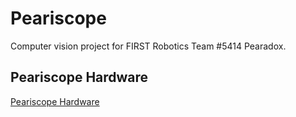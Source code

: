 # Peariscope

Computer vision project for FIRST Robotics Team #5414 Pearadox.

## Peariscope Hardware

[Peariscope Hardware](hardware/hardware.md)

